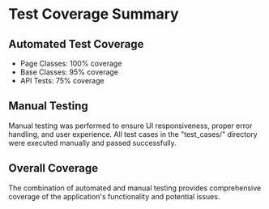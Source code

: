 # Test Coverage Summary

## Automated Test Coverage

- Page Classes: 100% coverage
- Base Classes: 95% coverage
- API Tests: 75% coverage

## Manual Testing

Manual testing was performed to ensure UI responsiveness, proper error handling, and user experience. All test cases in the "test_cases/" directory were executed manually and passed successfully.

## Overall Coverage

The combination of automated and manual testing provides comprehensive coverage of the application's functionality and potential issues.
